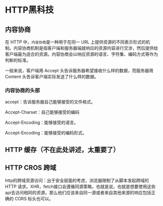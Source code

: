 # HTTP黑科技

## 内容协商

在 HTTP 中，`内容协商`是一种用于在同一 URL 上提供资源的不同表示形式的机制。内容协商机制是指客户端和服务器端就响应的资源内容进行交涉，然后提供给客户端最为适合的资源。内容协商会以响应资源的语言、字符集、编码方式等作为判断的标准。

一般来说，客户端用 Accept 头告诉服务器希望接收什么样的数据，而服务器用 Content 头告诉客户端实际发送了什么样的数据。

### 内容协商的头部

accept：告诉服务器自己能够接受的文件格式。

Accept-Charset：自己能够接受的编码

Accept-Encoding：能够接受的语言。

Accept-Encoding：能够接受的编码形式。







## HTTP 缓存（不在此处讲述，太重要了）





## HTTP CROS 跨域

http的跨域资源访问：出于安全层面的考虑，浏览器限制了从脚本发起跨域的 HTTP 请求。XHR，fetch接口会遵循同源策略，也就是说，也就是想要使用这些api去访问相同的资源，那么他们应该来自同一源或者来自其他来源的响应包括正确的 CORS 标头也可以。